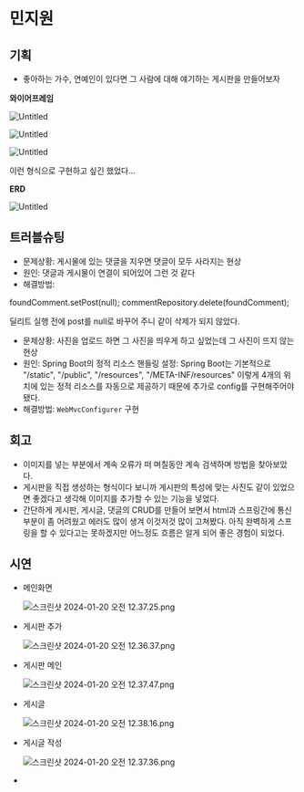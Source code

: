 # 민지원

## 기획

- 좋아하는 가수, 연예인이 있다면 그 사람에 대해 얘기하는 게시판을 만들어보자

**와이어프레임**

![Untitled](https://prod-files-secure.s3.us-west-2.amazonaws.com/d85fd78d-de88-4966-9b27-62e3e2e8c2a0/e4451b24-79da-4d75-87ec-06a60ce6c890/Untitled.png)

![Untitled](https://prod-files-secure.s3.us-west-2.amazonaws.com/d85fd78d-de88-4966-9b27-62e3e2e8c2a0/689c8294-6970-4fe6-8c7c-28bb3dda36c8/Untitled.png)

![Untitled](https://prod-files-secure.s3.us-west-2.amazonaws.com/d85fd78d-de88-4966-9b27-62e3e2e8c2a0/9fdec160-740e-4f5d-a216-96096bdf6804/Untitled.png)

이런 형식으로 구현하고 싶긴 했었다…

**ERD**

![Untitled](https://prod-files-secure.s3.us-west-2.amazonaws.com/d85fd78d-de88-4966-9b27-62e3e2e8c2a0/c4e793ab-0166-4e30-b174-bf07b18801c0/Untitled.png)

## 트러블슈팅

- 문제상황: 게시물에 있는 댓글을 지우면 댓글이 모두 사라지는 현상
- 원인: 댓글과 게시물이 연결이 되어있어 그런 것 같다
- 해결방법:

foundComment.setPost(null);
commentRepository.delete(foundComment);

딜리트 실행 전에 post를 null로 바꾸어 주니 같이 삭제가 되지 않았다.

- 문제상황: 사진을 업로드 하면 그 사진을 띄우게 하고 싶었는데 그 사진이 뜨지 않는 현상
- 원인: Spring Boot의 정적 리소스 핸들링 설정: Spring Boot는 기본적으로 "/static", "/public", "/resources", "/META-INF/resources" 이렇게 4개의 위치에 있는 정적 리소스를 자동으로 제공하기 때문에 추가로 config를 구현해주어야 됐다.
- 해결방법: `WebMvcConfigurer` 구현

## 회고

- 이미지를 넣는 부분에서 계속 오류가 떠 며칠동안 계속 검색하며 방법을 찾아보았다.
- 게시판을 직접 생성하는 형식이다 보니까 게시판의 특성에 맞는 사진도 같이 있었으면 좋겠다고 생각해 이미지를 추가할 수 있는 기능을 넣었다.
- 간단하게 게시판, 게시글, 댓글의 CRUD를 만들어 보면서 html과 스프링간에 통신 부분이 좀 어려웠고 에러도 많이 생겨 이것저것 많이 고쳐봤다. 아직 완벽하게 스프링을 할 수 있다고는 못하겠지만 어느정도 흐름은 알게 되어 좋은 경험이 되었다.

## 시연

- 메인화면
    
    ![스크린샷 2024-01-20 오전 12.37.25.png](https://prod-files-secure.s3.us-west-2.amazonaws.com/d85fd78d-de88-4966-9b27-62e3e2e8c2a0/f9c338c6-83ca-43c9-ae2a-fed417830724/%E1%84%89%E1%85%B3%E1%84%8F%E1%85%B3%E1%84%85%E1%85%B5%E1%86%AB%E1%84%89%E1%85%A3%E1%86%BA_2024-01-20_%E1%84%8B%E1%85%A9%E1%84%8C%E1%85%A5%E1%86%AB_12.37.25.png)
    
- 게시판 추가
    
    ![스크린샷 2024-01-20 오전 12.36.37.png](https://prod-files-secure.s3.us-west-2.amazonaws.com/d85fd78d-de88-4966-9b27-62e3e2e8c2a0/08fc788f-2d4f-4111-ba53-f3a8c427aea8/%E1%84%89%E1%85%B3%E1%84%8F%E1%85%B3%E1%84%85%E1%85%B5%E1%86%AB%E1%84%89%E1%85%A3%E1%86%BA_2024-01-20_%E1%84%8B%E1%85%A9%E1%84%8C%E1%85%A5%E1%86%AB_12.36.37.png)
    
- 게시판 메인
    
    ![스크린샷 2024-01-20 오전 12.37.47.png](https://prod-files-secure.s3.us-west-2.amazonaws.com/d85fd78d-de88-4966-9b27-62e3e2e8c2a0/d6c0298a-38de-490a-a9c0-acedcd43acc1/%E1%84%89%E1%85%B3%E1%84%8F%E1%85%B3%E1%84%85%E1%85%B5%E1%86%AB%E1%84%89%E1%85%A3%E1%86%BA_2024-01-20_%E1%84%8B%E1%85%A9%E1%84%8C%E1%85%A5%E1%86%AB_12.37.47.png)
    
- 게시글
    
    ![스크린샷 2024-01-20 오전 12.38.16.png](https://prod-files-secure.s3.us-west-2.amazonaws.com/d85fd78d-de88-4966-9b27-62e3e2e8c2a0/c0536f90-f140-4309-9498-7bd3c48f5315/%E1%84%89%E1%85%B3%E1%84%8F%E1%85%B3%E1%84%85%E1%85%B5%E1%86%AB%E1%84%89%E1%85%A3%E1%86%BA_2024-01-20_%E1%84%8B%E1%85%A9%E1%84%8C%E1%85%A5%E1%86%AB_12.38.16.png)
    
- 게시글 작성
    
    ![스크린샷 2024-01-20 오전 12.37.36.png](https://prod-files-secure.s3.us-west-2.amazonaws.com/d85fd78d-de88-4966-9b27-62e3e2e8c2a0/6eb7210c-eba2-4f71-8f9c-b0c4005ddb69/%E1%84%89%E1%85%B3%E1%84%8F%E1%85%B3%E1%84%85%E1%85%B5%E1%86%AB%E1%84%89%E1%85%A3%E1%86%BA_2024-01-20_%E1%84%8B%E1%85%A9%E1%84%8C%E1%85%A5%E1%86%AB_12.37.36.png)
    
-
